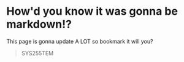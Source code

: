 # How'd you know it was gonna be markdown!?
This page is gonna update A LOT so bookmark it will you?
> SYS255TEM

